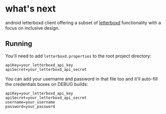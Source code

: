 # what's next

android letterboxd client offering a subset of [letterboxd](https://letterboxd.com) functionality with a focus on inclusive design.

## Running

You'll need to add `letterboxd.properties` to the root project directory:

```
apiKey=your_letterboxd_api_key
apiSecret=your_letterboxd_api_secret
```

You can add your username and password in that file too and it'll auto-fill the credentials boxes on DEBUG builds:

```
apiKey=your_letterboxd_api_key
apiSecret=your_letterboxd_api_secret
username=your_username
password=your_password
```
